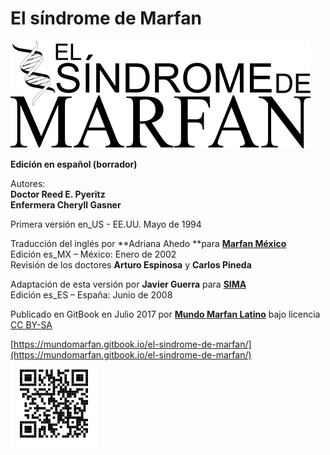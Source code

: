 # El síndrome de Marfan

![](.gitbook/assets/titulo.png)

**Edición en español \(borrador\)**

Autores:  
**Doctor Reed E. Pyeritz  
Enfermera Cheryll Gasner**

Primera versión en\_US - EE.UU. Mayo de 1994

Traducción del inglés por **Adriana Ahedo **para [**Marfan México**](http://www.marfan.org.mx/)  
Edición es\_MX – México: Enero de 2002  
Revisión de los doctores **Arturo Espinosa** y **Carlos Pineda**

Adaptación de esta versión por **Javier Guerra** para [**SIMA**](http://www.marfan.es/)  
Edición es\_ES – España: Junio de 2008

Publicado en GitBook en Julio 2017 por [**Mundo Marfan Latino**](http://mundomarfan.org) bajo licencia [CC BY-SA](https://creativecommons.org/licenses/by-sa/3.0/es/)

[https://mundomarfan.gitbook.io/el-sindrome-de-marfan/](https://mundomarfan.gitbook.io/el-sindrome-de-marfan/)  
![](.gitbook/assets/qr.png)

